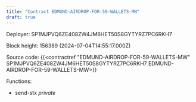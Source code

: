```yaml
---
title: "Contract EDMUND-AIRDROP-FOR-59-WALLETS-MW"
draft: true
---
```

Deployer: SP1MJPVQ6ZE408ZW4JM6HET50S8GYTYRZ7PC6RKH7


 



Block height: 156389 (2024-07-04T14:55:17.000Z)

Source code: {{<contractref "EDMUND-AIRDROP-FOR-59-WALLETS-MW" SP1MJPVQ6ZE408ZW4JM6HET50S8GYTYRZ7PC6RKH7 EDMUND-AIRDROP-FOR-59-WALLETS-MW>}}

Functions:

* send-stx _private_
